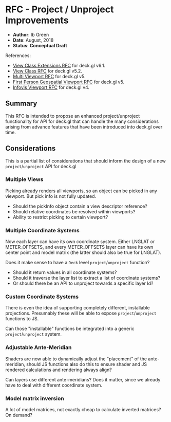 # RFC - Project / Unproject Improvements

* **Author**: Ib Green
* **Date**: August, 2018
* **Status**: **Conceptual Draft**

References:
* [View Class Extensions RFC](../v6.1/view-class-extension-rfc.md) for deck.gl v6.1.
* [View Class RFC](../v5.2/view-class-rfc.md) for deck.gl v5.2.
* [Multi Viewport RFC](../v5.0/multi-viewport-rfc.md) for deck.gl v5.
* [First Person Geospatial Viewport RFC](../v5.0/first-person-geospatial-viewport-rfc.md) for deck.gl v5.
* [Infovis Viewport RFC](../v4.0/non-geospatial-viewports-rfc.md) for deck.gl v4.


## Summary

This RFC is intended to propose an enhanced project/unproject functionality for API for deck.gl that can handle the many considerations arising from advance features that have been introduced into deck.gl over time.


## Considerations

This is a partial list of considerations that should inform the design of a new `project`/`unproject` API for deck.gl


### Multiple Views

Picking already renders all viewports, so an object can be picked in any viewport. But pick info is not fully updated.

* Should the pickInfo object contain a view descriptor reference?
* Should relative coordinates be resolved within viewports?
* Ability to restrict picking to certain viewport?


### Multiple Coordinate Systems

Now each layer can have its own coordinate system. Either LNGLAT or METER_OFFSETS, and every METER_OFFSETS layer can have its own center point and model matrix (the latter should also be true for LNGLAT).

Does it make sense to have a `Deck` level `project`/`unproject` function?

* Should it return values in all coordinate systems?
* Should it traverse the layer list to extract a list of coordinate systems?
* Or should there be an API to unproject towards a specific layer Id?


### Custom Coordinate Systems

There is even the idea of supporting completely different, installable projections. Presumably these will be able to expose `project`/`unproject` functions to JS.

Can those "installable" functions be integrated into a generic `project`/`unproject` system.


### Adjustable Ante-Meridian

Shaders are now able to dynamically adjust the "placement" of the ante-meridian, should JS functions also do this to ensure shader and JS rendered calculations and rendering always align?

Can layers use different ante-meridians? Does it matter, since we already have to deal with different coordinate system.


### Model matrix inversion

A lot of model matrices, not exactly cheap to calculate inverted matrices? On demand?

